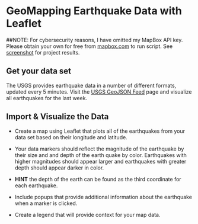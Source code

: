 # GeoMapping Earthquake Data with Leaflet

##NOTE: For cybersecurity reasons, I have omitted my MapBox API key. Please obtain your own for free from [mapbox.com](https://docs.mapbox.com/help/getting-started/access-tokens/) to run script. See [screenshot](/EarthquakeMap.png) for project results.

## Get your data set

The USGS provides earthquake data in a number of different formats, updated every 5 minutes. Visit the [USGS GeoJSON Feed](http://earthquake.usgs.gov/earthquakes/feed/v1.0/geojson.php) page and visualize all earthquakes for the last week.


## Import & Visualize the Data

   * Create a map using Leaflet that plots all of the earthquakes from your data set based on their longitude and latitude.

   * Your data markers should reflect the magnitude of the earthquake by their size and and depth of the earth quake by color. Earthquakes with higher magnitudes should appear
     larger and earthquakes with greater depth should appear darker in color.

   * **HINT** the depth of the earth can be found as the third coordinate for each earthquake.

   * Include popups that provide additional information about the earthquake when a marker is clicked.

   * Create a legend that will provide context for your map data.
